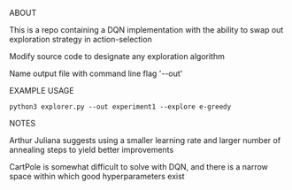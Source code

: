 ABOUT

This is a repo containing a DQN implementation with the ability to swap out exploration strategy in action-selection

Modify source code to designate any exploration algorithm

Name output file with command line flag '--out'


EXAMPLE USAGE

```
python3 explorer.py --out experiment1 --explore e-greedy
```


NOTES

Arthur Juliana suggests using a smaller learning rate and larger number of annealing steps to yield better improvements

CartPole is somewhat difficult to solve with DQN, and there is a narrow space within which good hyperparameters exist
